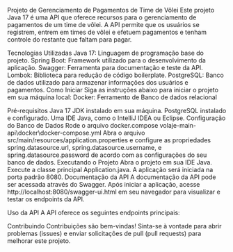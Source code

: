 Projeto de Gerenciamento de Pagamentos de Time de Vôlei
Este projeto Java 17 é uma API que oferece recursos para o gerenciamento de pagamentos de um time de vôlei. A API permite que os usuários se registrem, entrem em times de vôlei e efetuem pagamentos e tenham controle do restante que faltam para pagar.

Tecnologias Utilizadas
Java 17: Linguagem de programação base do projeto.
Spring Boot: Framework utilizado para o desenvolvimento da aplicação.
Swagger: Ferramenta para documentação e teste da API.
Lombok: Biblioteca para redução de código boilerplate.
PostgreSQL: Banco de dados utilizado para armazenar informações dos usuários e pagamentos.
Como Iniciar
Siga as instruções abaixo para iniciar o projeto em sua máquina local:
Docker: Ferramento de Banco de dados relacional

Pré-requisitos
Java 17 JDK instalado em sua máquina.
PostgreSQL instalado e configurado.
Uma IDE Java, como o IntelliJ IDEA ou Eclipse.
Configuração do Banco de Dados
Rode o arquivo docker.compose   volaje-main-api\docker\docker-compose.yml
Abra o arquivo src/main/resources/application.properties e configure as propriedades spring.datasource.url, spring.datasource.username, e spring.datasource.password de acordo com as configurações do seu banco de dados.
Executando o Projeto
Abra o projeto em sua IDE Java.
Execute a classe principal Application.java.
A aplicação será iniciada na porta padrão 8080.
Documentação da API
A documentação da API pode ser acessada através do Swagger. Após iniciar a aplicação, acesse http://localhost:8080/swagger-ui.html em seu navegador para visualizar e testar os endpoints da API.

Uso da API
A API oferece os seguintes endpoints principais:

Contribuindo
Contribuições são bem-vindas! Sinta-se à vontade para abrir problemas (issues) e enviar solicitações de pull (pull requests) para melhorar este projeto.
